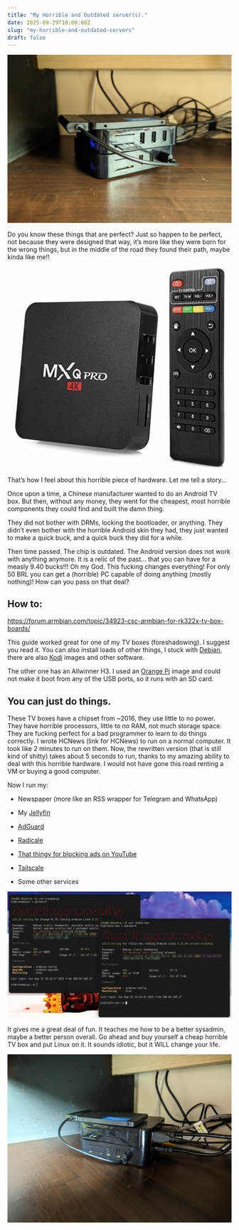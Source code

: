 ```yaml
---
title: "My Horrible and Outdated server(s)."
date: 2025-09-29T10:00:00Z
slug: "my-horrible-and-outdated-servers"
draft: false
---
```


![Heric Web Services (HWS)](hws.jpg)


Do you know these things that are perfect? Just so happen to be perfect, not because they were designed that way, it’s more like they were born for the wrong things, but in the middle of the road they found their path, maybe kinda like me!!


![MXQ Pro 4K TVBox](tvbox.jpg)


That’s how I feel about this horrible piece of hardware. Let me tell a story...


Once upon a time, a Chinese manufacturer wanted to do an Android TV box. But then, without any money, they went for the cheapest, most horrible components they could find and built the damn thing.  


They did not bother with DRMs, locking the bootloader, or anything. They didn’t even bother with the horrible Android skin they had, they just wanted to make a quick buck, and a quick buck they did for a while.  


Then time passed. The chip is outdated. The Android version does not work with anything anymore. It is a relic of the past... that you can have for a measly 9.40 bucks!!! Oh my God. This fucking changes everything! For only 50 BRL you can get a (horrible) PC capable of doing anything (mostly nothing)! How can you pass on that deal?  


## How to:


https://forum.armbian.com/topic/34923-csc-armbian-for-rk322x-tv-box-boards/


This guide worked great for one of my TV boxes (foreshadowing). I suggest you read it. You can also install loads of other things, I stuck with [Debian](https://www.debian.org/), there are also [Kodi](https://kodi.tv/) images and other software.  


The other one has an Allwinner H3. I used an [Orange Pi](http://www.orangepi.org/) image and could not make it boot from any of the USB ports, so it runs with an SD card.  


## You can just do things.


These TV boxes have a chipset from ~2016, they use little to no power. They have horrible processors, little to no RAM, not much storage space. They are fucking perfect for a bad programmer to learn to do things correctly. I wrote HCNews (link for HCNews) to run on a normal computer. It took like 2 minutes to run on them. Now, the rewritten version (that is still kind of shitty) takes about 5 seconds to run, thanks to my amazing ability to deal with this horrible hardware. I would not have gone this road renting a VM or buying a good computer.  


Now I run my:  

- Newspaper (more like an RSS wrapper for Telegram and WhatsApp)  

- My [Jellyfin](https://jellyfin.org/)  

- [AdGuard](https://github.com/AdguardTeam/AdGuardHome)  

- [Radicale](https://radicale.org/)  

- [That thingy for blocking ads on YouTube](https://github.com/dmunozv04/iSponsorBlockTV)  

- [Tailscale](https://tailscale.com/)  

- Some other services  


![HWS Terminal](terminal.jpg)


It gives me a great deal of fun. It teaches me how to be a better sysadmin, maybe a better person overall. Go ahead and buy yourself a cheap horrible TV box and put Linux on it. It sounds idiotic, but it WILL change your life.  


![The back of the thing](back.jpg)
